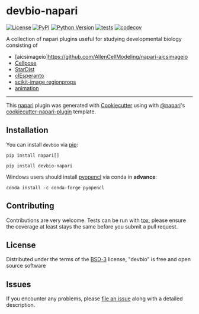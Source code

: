 # devbio-napari

[![License](https://img.shields.io/pypi/l/devbio.svg?color=green)](https://github.com/haesleinhuepf/devbio/raw/master/LICENSE)
[![PyPI](https://img.shields.io/pypi/v/devbio.svg?color=green)](https://pypi.org/project/devbio)
[![Python Version](https://img.shields.io/pypi/pyversions/devbio.svg?color=green)](https://python.org)
[![tests](https://github.com/haesleinhuepf/devbio/workflows/tests/badge.svg)](https://github.com/haesleinhuepf/devbio/actions)
[![codecov](https://codecov.io/gh/haesleinhuepf/devbio/branch/master/graph/badge.svg)](https://codecov.io/gh/haesleinhuepf/devbio)

A collection of napari plugins useful for studying developmental biology consisting of
* [aicsimageio]https://github.com/AllenCellModeling/napari-aicsimageio
* [Cellpose](https://github.com/MouseLand/cellpose-napari)
* [StarDist](https://github.com/stardist/stardist-napari)
* [clEsperanto](https://clesperanto.github.io/napari_pyclesperanto_assistant/)
* [scikit-image regionprops](https://github.com/haesleinhuepf/napari-skimage-regionprops)
* [animation](https://github.com/napari/napari-animation)

----------------------------------

This [napari] plugin was generated with [Cookiecutter] using with [@napari]'s [cookiecutter-napari-plugin] template.

## Installation

You can install `devbio` via [pip]:

    pip install napari[]

    pip install devbio-napari

Windows users should install [pyopencl](https://documen.tician.de/pyopencl/) via conda in **advance**:

    conda install -c conda-forge pyopencl

## Contributing

Contributions are very welcome. Tests can be run with [tox], please ensure
the coverage at least stays the same before you submit a pull request.

## License

Distributed under the terms of the [BSD-3] license,
"devbio" is free and open source software

## Issues

If you encounter any problems, please [file an issue] along with a detailed description.

[napari]: https://github.com/napari/napari
[Cookiecutter]: https://github.com/audreyr/cookiecutter
[@napari]: https://github.com/napari
[MIT]: http://opensource.org/licenses/MIT
[BSD-3]: http://opensource.org/licenses/BSD-3-Clause
[GNU GPL v3.0]: http://www.gnu.org/licenses/gpl-3.0.txt
[GNU LGPL v3.0]: http://www.gnu.org/licenses/lgpl-3.0.txt
[Apache Software License 2.0]: http://www.apache.org/licenses/LICENSE-2.0
[Mozilla Public License 2.0]: https://www.mozilla.org/media/MPL/2.0/index.txt
[cookiecutter-napari-plugin]: https://github.com/napari/cookiecutter-napari-plugin
[file an issue]: https://github.com/haesleinhuepf/devbio/issues
[napari]: https://github.com/napari/napari
[tox]: https://tox.readthedocs.io/en/latest/
[pip]: https://pypi.org/project/pip/
[PyPI]: https://pypi.org/
